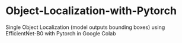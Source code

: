 # Object-Localization-with-Pytorch

Single Object Localization (model outputs bounding boxes) using EfficientNet-B0 with Pytorch in Google Colab
